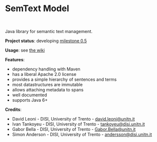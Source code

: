 SemText Model
===
<!--
<p align="center">
<img alt="Jackan" src="https://github.com/opendatatrentino/jackan/wiki/img/jackan-logo-200px.png" width="150px">
</p>
-->

<br/>

Java library for semantic text management. 

**Project status**: developing [milestone 0.5](https://github.com/opendatatrentino/semtext-model/issues?milestone=1&state=open) 

**Usage**: see [the wiki](https://github.com/opendatatrentino/semtext-model/wiki)


**Features**:
  * dependency handling with Maven
  * has a liberal Apache 2.0 license
  * provides a simple hierarchy of sentences and terms
  * most datastructures are immutable
  * allows attaching metadata to spans
  * well documented
  * supports Java 6+

**Credits**:

* David Leoni - DISI, University of Trento - david.leoni@unitn.it
* Ivan Tankoyeu - DISI, University of Trento - tankoyeu@disi.unitn.it
* Gabor Bella - DISI, University of Trento - Gabor.Bella@unitn.it
* Simon Anderson - DISI, University of Trento - andersson@disi.unitn.it




